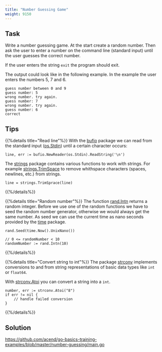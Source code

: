 ```yaml
---
title: "Number Guessing Game"
weight: 9150
---
```


## Task

Write a number guessing game. At the start create a random number.
Then ask the user to enter a number on the command line (standard input) until the user guesses the correct number.

If the user enters the string `exit` the program should exit.

The output could look like in the following example. In the example the user enters the numbers 5, 7 and 6.
```
guess number between 0 and 9
guess number: 5
wrong number. try again.
guess number: 7
wrong number. try again.
guess number: 6
correct
```


## Tips

{{%details title="Read line"%}}
With the [bufio](https://pkg.go.dev/bufio) package we can read from the standard input ([os.Stdin](https://pkg.go.dev/os#Stdin)) until a certain character occurs:

```golang
line, err := bufio.NewReader(os.Stdin).ReadString('\n')
```

The [strings](https://pkg.go.dev/strings) package contains various functions to work with strings. For example [strings.TrimSpace](https://pkg.go.dev/strings#TrimSpace) to remove whithspace characters (spaces, newlines, etc.) from strings.

```golang
line = strings.TrimSprace(line)
```
{{%/details%}}

{{%details title="Random number"%}}
The function [rand.Intn](https://pkg.go.dev/math/rand#Intn) returns a random integer. Before we use one of the random functions we have to seed the random number generator, otherwise we would always get the same number. As seed we can use the current time as nano seconds provided by the [time](https://pkg.go.dev/time#Time.UnixNano) package.

```golang
rand.Seed(time.Now().UnixNano())

// 0 <= randomNumber < 10
randomNumber := rand.Intn(10)
```

{{%/details%}}

{{%details title="Convert string to int"%}}
The package [strconv](https://pkg.go.dev/strconv) implements conversions to and from string representations of basic data types like `int` or `float64`.

With [strconv.Atoi](https://pkg.go.dev/strconv#Atoi) you can convert a string into a `int`.
```golang
number, err := strconv.Atoi("8")
if err != nil {
	// handle failed conversion
}
```
{{%/details%}}


## Solution

https://github.com/acend/go-basics-training-examples/blob/master/number-guessing/main.go
